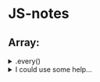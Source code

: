 # JS-notes

## Array:
  

<details>
  <summary>.every()</summary>
    ```
      [12, 5, 8, 130, 44].every(elem => elem >= 10) // false ; all els above 10
    ```  
</details>
<details>
<summary>I could use some help...</summary>
<p>

```c#
public class Order
{
    public int OrderId { get; set; }
    public int CustomerId { get; set; }

    public List<int> Products { get; set; }
}
\```

</p>
</details>  
